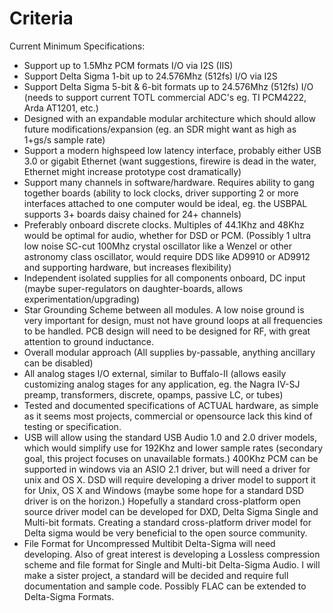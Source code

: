 # Criteria #

Current Minimum Specifications:

  * Support up to 1.5Mhz PCM formats I/O via I2S (IIS)
  * Support Delta Sigma 1-bit up to 24.576Mhz (512fs) I/O via I2S
  * Support Delta Sigma 5-bit & 6-bit formats up to 24.576Mhz (512fs) I/O (needs to support current TOTL commercial ADC's eg. TI PCM4222, Arda AT1201, etc.)
  * Designed with an expandable modular architecture which should allow future modifications/expansion (eg. an SDR might want as high as 1+gs/s sample rate)
  * Support a modern highspeed low latency interface, probably either USB 3.0 or gigabit Ethernet (want suggestions, firewire is dead in the water, Ethernet might increase prototype cost dramatically)
  * Support many channels in software/hardware. Requires ability to gang together boards (ability to lock clocks, driver supporting 2 or more interfaces attached to one computer would be ideal, eg. the USBPAL supports 3+ boards daisy chained for 24+ channels)
  * Preferably onboard discrete clocks. Multiples of 44.1Khz and 48Khz would be optimal for audio, whether for DSD or PCM. (Possibly 1 ultra low noise SC-cut 100Mhz crystal oscillator like a Wenzel or other astronomy class oscillator, would require DDS like AD9910 or AD9912 and supporting hardware, but increases flexibility)
  * Independent isolated supplies for all components onboard, DC input (maybe super-regulators on daughter-boards, allows experimentation/upgrading)
  * Star Grounding Scheme between all modules. A low noise ground is very important for design, must not have ground loops at all frequencies to be handled. PCB design will need to be designed for RF, with great attention to ground inductance.
  * Overall modular approach (All supplies by-passable, anything ancillary can be disabled)
  * All analog stages I/O external, similar to Buffalo-II (allows easily customizing analog stages for any application, eg. the Nagra IV-SJ preamp, transformers, discrete, opamps, passive LC, or tubes)
  * Tested and documented specifications of ACTUAL hardware, as simple as it seems most projects, commercial or opensource lack this kind of testing or specification.
  * USB will allow using the standard USB Audio 1.0 and 2.0 driver models, which would simplify use for 192Khz and lower sample rates (secondary goal, this project focuses on unavailable formats.) 400Khz PCM can be supported in windows via an ASIO 2.1 driver, but will need a driver for unix and OS X. DSD will require developing a driver model to support it for Unix, OS X and Windows (maybe some hope for a standard DSD driver is on the horizon.) Hopefully a standard cross-platform open source driver model can be developed for DXD, Delta Sigma Single and Multi-bit formats. Creating a standard cross-platform driver model for Delta sigma would be very beneficial to the open source community.
  * File Format for Uncompressed Multibit Delta-Sigma will need developing. Also of great interest is developing a Lossless compression scheme and file format for Single and Multi-bit Delta-Sigma Audio. I will make a sister project, a standard will be decided and require full documentation and sample code. Possibly FLAC can be extended to Delta-Sigma Formats.
